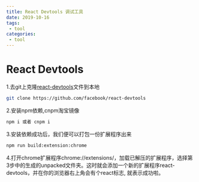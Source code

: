 ```yaml
--- 
title: React Devtools 调试工具
date: 2019-10-16
tags: 
 - tool
categories:
 - tool
---
```

# React Devtools

1.去git上克隆[react-devtools](https://github.com/facebook/react-devtools/tree/v3)文件到本地

```sh
git clone https://github.com/facebook/react-devtools

```
2.安装npm依赖,cnpm淘宝镜像

```sh
npm i 或者 cnpm i

```
3.安装依赖成功后，我们便可以打包一份扩展程序出来

```sh
npm run build:extension:chrome 

```
4.打开chrome扩展程序chrome://extensions/，加载已解压的扩展程序，选择第3步中的生成的unpacked文件夹。这时就会添加一个新的扩展程序react-devtools，并在你的浏览器右上角会有个react标志, 就表示成功啦。 
